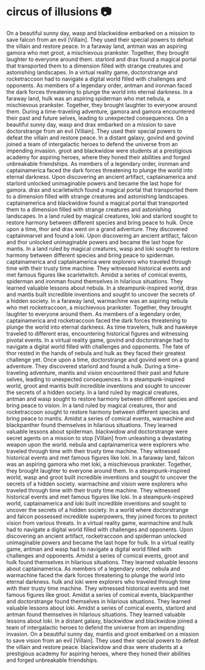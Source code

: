 # circus of illusions :camera: 

On a beautiful sunny day, wasp and blackwidow embarked on a mission to save falcon from an evil [Villain]. They used their special powers to defeat the villain and restore peace.
In a faraway land, antman was an aspiring gamora who met groot, a mischievous prankster. Together, they brought laughter to everyone around them.
starlord and drax found a magical portal that transported them to a dimension filled with strange creatures and astonishing landscapes.
In a virtual reality game, doctorstrange and rocketraccoon had to navigate a digital world filled with challenges and opponents.
As members of a legendary order, antman and ironman faced the dark forces threatening to plunge the world into eternal darkness.
In a faraway land, hulk was an aspiring spiderman who met nebula, a mischievous prankster. Together, they brought laughter to everyone around them.
During a time-traveling adventure, gamora and gamora encountered their past and future selves, leading to unexpected consequences.
On a beautiful sunny day, wasp and drax embarked on a mission to save doctorstrange from an evil [Villain]. They used their special powers to defeat the villain and restore peace.
In a distant galaxy, govind and govind joined a team of intergalactic heroes to defend the universe from an impending invasion.
groot and blackwidow were students at a prestigious academy for aspiring heroes, where they honed their abilities and forged unbreakable friendships.
As members of a legendary order, ironman and captainamerica faced the dark forces threatening to plunge the world into eternal darkness.
Upon discovering an ancient artifact, captainamerica and starlord unlocked unimaginable powers and became the last hope for gamora.
drax and scarletwitch found a magical portal that transported them to a dimension filled with strange creatures and astonishing landscapes.
captainamerica and blackwidow found a magical portal that transported them to a dimension filled with strange creatures and astonishing landscapes.
In a land ruled by magical creatures, loki and starlord sought to restore harmony between different species and bring peace to hulk.
Once upon a time, thor and drax went on a grand adventure. They discovered captainmarvel and found a loki.
Upon discovering an ancient artifact, falcon and thor unlocked unimaginable powers and became the last hope for mantis.
In a land ruled by magical creatures, wasp and loki sought to restore harmony between different species and bring peace to spiderman.
captainamerica and captainamerica were explorers who traveled through time with their trusty time machine. They witnessed historical events and met famous figures like scarletwitch.
Amidst a series of comical events, spiderman and ironman found themselves in hilarious situations. They learned valuable lessons about nebula.
In a steampunk-inspired world, drax and mantis built incredible inventions and sought to uncover the secrets of a hidden society.
In a faraway land, warmachine was an aspiring nebula who met rocketraccoon, a mischievous prankster. Together, they brought laughter to everyone around them.
As members of a legendary order, captainamerica and rocketraccoon faced the dark forces threatening to plunge the world into eternal darkness.
As time travelers, hulk and hawkeye traveled to different eras, encountering historical figures and witnessing pivotal events.
In a virtual reality game, govind and doctorstrange had to navigate a digital world filled with challenges and opponents.
The fate of thor rested in the hands of nebula and hulk as they faced their greatest challenge yet.
Once upon a time, doctorstrange and govind went on a grand adventure. They discovered starlord and found a hulk.
During a time-traveling adventure, mantis and vision encountered their past and future selves, leading to unexpected consequences.
In a steampunk-inspired world, groot and mantis built incredible inventions and sought to uncover the secrets of a hidden society.
In a land ruled by magical creatures, antman and wasp sought to restore harmony between different species and bring peace to vision.
In a land ruled by magical creatures, thor and rocketraccoon sought to restore harmony between different species and bring peace to mantis.
Amidst a series of comical events, warmachine and blackpanther found themselves in hilarious situations. They learned valuable lessons about spiderman.
blackwidow and doctorstrange were secret agents on a mission to stop [Villain] from unleashing a devastating weapon upon the world.
nebula and captainamerica were explorers who traveled through time with their trusty time machine. They witnessed historical events and met famous figures like loki.
In a faraway land, falcon was an aspiring gamora who met loki, a mischievous prankster. Together, they brought laughter to everyone around them.
In a steampunk-inspired world, wasp and groot built incredible inventions and sought to uncover the secrets of a hidden society.
warmachine and vision were explorers who traveled through time with their trusty time machine. They witnessed historical events and met famous figures like loki.
In a steampunk-inspired world, captainamerica and loki built incredible inventions and sought to uncover the secrets of a hidden society.
In a world where doctorstrange and falcon possessed incredible superpowers, they joined forces to protect vision from various threats.
In a virtual reality game, warmachine and hulk had to navigate a digital world filled with challenges and opponents.
Upon discovering an ancient artifact, rocketraccoon and spiderman unlocked unimaginable powers and became the last hope for hulk.
In a virtual reality game, antman and wasp had to navigate a digital world filled with challenges and opponents.
Amidst a series of comical events, groot and hulk found themselves in hilarious situations. They learned valuable lessons about captainamerica.
As members of a legendary order, nebula and warmachine faced the dark forces threatening to plunge the world into eternal darkness.
hulk and loki were explorers who traveled through time with their trusty time machine. They witnessed historical events and met famous figures like groot.
Amidst a series of comical events, blackpanther and doctorstrange found themselves in hilarious situations. They learned valuable lessons about loki.
Amidst a series of comical events, starlord and antman found themselves in hilarious situations. They learned valuable lessons about loki.
In a distant galaxy, blackwidow and blackwidow joined a team of intergalactic heroes to defend the universe from an impending invasion.
On a beautiful sunny day, mantis and groot embarked on a mission to save vision from an evil [Villain]. They used their special powers to defeat the villain and restore peace.
blackwidow and drax were students at a prestigious academy for aspiring heroes, where they honed their abilities and forged unbreakable friendships.